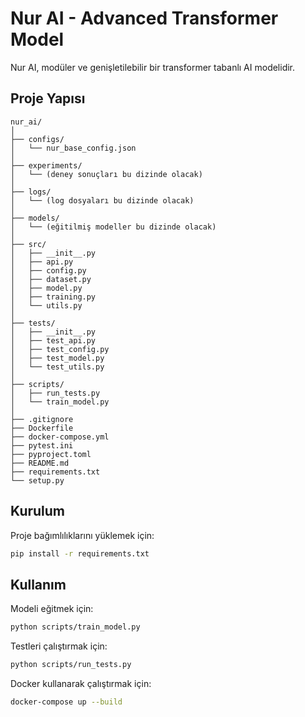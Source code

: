 # Nur AI - Advanced Transformer Model

Nur AI, modüler ve genişletilebilir bir transformer tabanlı AI modelidir.

## Proje Yapısı

```
nur_ai/
│
├── configs/
│   └── nur_base_config.json
│
├── experiments/
│   └── (deney sonuçları bu dizinde olacak)
│
├── logs/
│   └── (log dosyaları bu dizinde olacak)
│
├── models/
│   └── (eğitilmiş modeller bu dizinde olacak)
│
├── src/
│   ├── __init__.py
│   ├── api.py
│   ├── config.py
│   ├── dataset.py
│   ├── model.py
│   ├── training.py
│   └── utils.py
│
├── tests/
│   ├── __init__.py
│   ├── test_api.py
│   ├── test_config.py
│   ├── test_model.py
│   └── test_utils.py
│
├── scripts/
│   ├── run_tests.py
│   └── train_model.py
│
├── .gitignore
├── Dockerfile
├── docker-compose.yml
├── pytest.ini
├── pyproject.toml
├── README.md
├── requirements.txt
└── setup.py
```

## Kurulum

Proje bağımlılıklarını yüklemek için:

```bash
pip install -r requirements.txt
```

## Kullanım

Modeli eğitmek için:

```bash
python scripts/train_model.py
```

Testleri çalıştırmak için:

```bash
python scripts/run_tests.py
```

Docker kullanarak çalıştırmak için:

```bash
docker-compose up --build
```

